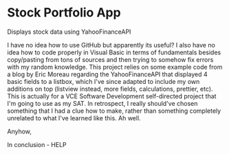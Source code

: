# Stock Portfolio App
Displays stock data using YahooFinanceAPI

I have no idea how to use GitHub but apparently its useful? I also have no idea how to code properly in Visual Basic in terms of fundamentals besides copy/pasting from tons of sources and then trying to somehow fix errors with my random knowledge. This project relies on some example code from a blog by Eric Moreau regarding the YahooFinanceAPI that displayed 4 basic fields to a listbox, which I've since adapted to include my own additions on top (listview instead, more fields, calculations, prettier, etc). This is actually for a VCE Software Development self-directed project that I'm going to use as my SAT. In retrospect, I really should've chosen something that I had a clue how to make, rather than something completely unrelated to what I've learned like this. Ah well.

Anyhow,

In conclusion - HELP

